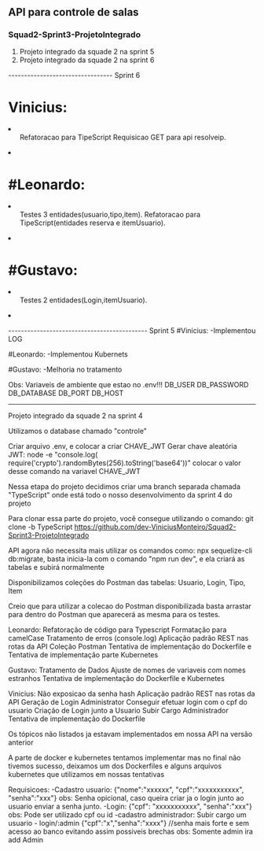 	
<h1 align="center">
  <h2>API para controle de salas</h2>
</h1>

### Squad2-Sprint3-ProjetoIntegrado 
   1. Projeto integrado da squade 2 na sprint 5 
   2. Projeto integrado da squade 2 na sprint 6 

--------------------------------- Sprint 6

  <h1>Vinicius:</h1>
  <li>
    <ul>
      Refatoracao para TipeScript
      Requisicao GET para api resolveip.
    </ul>
  <li>
  
  <h1>#Leonardo:</h1>
  <li>
    <ul>
      Testes 3 entidades(usuario,tipo,item).
      Refatoracao para TipeScript(entidades reserva e itemUsuario).
    </ul>
  <li>
  
  <h1>#Gustavo:</h1>
  <li>
    <ul>
      Testes 2 entidades(Login,itemUsuario).
    </ul>
  <li>

-------------------------------------------- Sprint 5
#Vinicius:
 -Implementou LOG
 
#Leonardo:
 -Implementou Kubernets
 
#Gustavo:
 -Melhoria no tratamento
 
Obs: Variaveis de ambiente que estao no .env!!!
DB_USER
DB_PASSWORD
DB_DATABASE
DB_PORT
DB_HOST

-----------------------------------------------------------------------------------------------
Projeto integrado da squade 2 na sprint 4

Utilizamos o database chamado "controle"

Criar arquivo .env, e colocar a criar CHAVE_JWT
Gerar chave aleatória JWT:
node -e "console.log( require('crypto').randomBytes(256).toString('base64'))" 
colocar o valor desse comando na variavel CHAVE_JWT

Nessa etapa do projeto decidimos criar uma branch separada chamada "TypeScript" onde está todo o nosso desenvolvimento da sprint 4 do projeto

Para clonar essa parte do projeto, você consegue utilizando o comando:
git clone -b TypeScript https://github.com/dev-ViniciusMonteiro/Squad2-Sprint3-ProjetoIntegrado 

API agora não necessita mais utilizar os comandos como: npx sequelize-cli db:migrate, basta inicia-la com o comando "npm run dev", e ela criará as tabelas e subirá normalmente

Disponibilizamos coleções do Postman das tabelas:
Usuario, Login, Tipo, Item

Creio que para utilizar a colecao do Postman disponibilizada basta arrastar para dentro do Postman que aparecerá as mesma para os testes.

Leonardo:
    Refatoração de código para Typescript
    Formatação para camelCase
    Tratamento de erros (console.log)
    Aplicação padrão REST nas rotas da API
    Coleção Postman
    Tentativa de implementação do Dockerfile
    e  Tentativa de implementação parte Kubernetes

Gustavo:
    Tratamento de Dados
    Ajuste de nomes de variaveis com nomes estranhos
    Tentativa de implementação do Dockerfile e Kubernetes

Vinicius:
    Não exposicao da senha hash
    Aplicação padrão REST nas rotas da API
    Geração de Login Administrator
    Conseguir efetuar login com o cpf do usuario
    Criação de Login junto a Usuario
    Subir Cargo Administrador
    Tentativa de implementação do Dockerfile

Os tópicos não listados ja estavam implementados em nossa API na versão anterior

A parte de docker e kubernetes tentamos implementar mas no final não tivemos sucesso, deixamos um dos Dockerfiles e alguns arquivos kubernetes que utilizamos em nossas tentativas

Requisicoes:
 -Cadastro usuario: {"nome":"xxxxxx", "cpf":"xxxxxxxxxxx", "senha":"xxx"}
   obs: Senha opicional, caso queira criar ja o login junto ao usuario enviar a senha junto.
 -Login: {"cpf": "xxxxxxxxxxx", "senha":"xxx"}
  obs: Pode ser utilizado cpf ou id
 -cadastro administrador: Subir cargo um usuario - login/:admin {"cpf":"x","senha":"xxxx"} //senha mais forte e sem acesso ao banco evitando assim possiveis brechas
   obs: Somente admin ira add Admin
